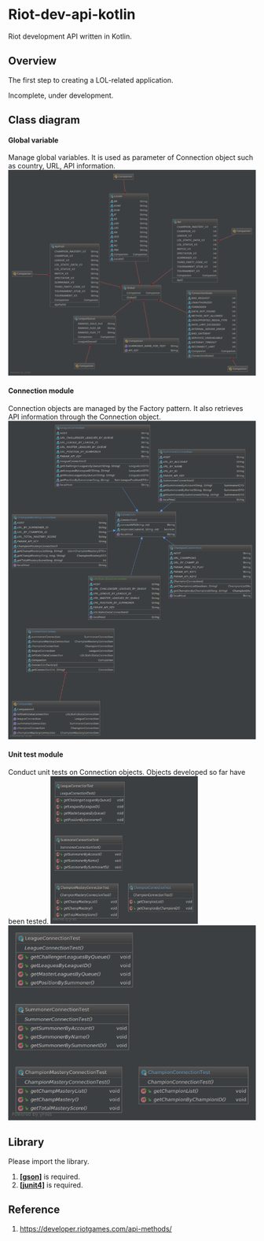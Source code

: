 # Riot-dev-api-kotlin
Riot development API written in Kotlin.

## Overview
The first step to creating a LOL-related application.

Incomplete, under development.

## Class diagram
#### Global variable
Manage global variables. It is used as parameter of Connection object such as country, URL, API information.
![ex_screenshot](/res/global.png)
#### Connection module
Connection objects are managed by the Factory pattern. It also retrieves API information through the Connection object.
![ex_screenshot](/res/connection.png)
#### Unit test module
Conduct unit tests on Connection objects. Objects developed so far have been tested.
<img src="/res/unittest.png" width="300" height="300">![ex_screenshot](/res/unittest.png)</img>

## Library
Please import the library.
1. __[[gson]](https://github.com/google/gson)__ is required.
2. __[[junit4]](https://github.com/junit-team/junit4)__ is required.

## Reference
1. https://developer.riotgames.com/api-methods/
